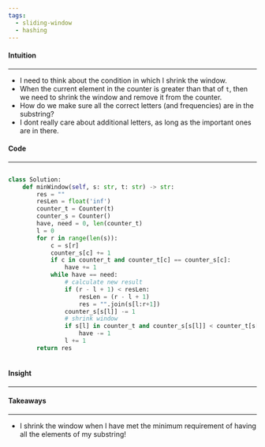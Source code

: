 ```yaml
---
tags:
  - sliding-window
  - hashing
---
```


#### Intuition
---
- I need to think about the condition in which I shrink the window.
- When the current element in the counter is greater than that of `t`, then we need to shrink the window and remove it from the counter.
- How do we make sure all the correct letters (and frequencies) are in the substring? 
- I dont really care about additional letters, as long as the important ones are in there.

#### Code
---

```python

class Solution:
	def minWindow(self, s: str, t: str) -> str:
		res = ""
		resLen = float('inf')
		counter_t = Counter(t)
		counter_s = Counter()
		have, need = 0, len(counter_t)
		l = 0
		for r in range(len(s)):
			c = s[r]
			counter_s[c] += 1
			if c in counter_t and counter_t[c] == counter_s[c]:
				have += 1
			while have == need:
				# calculate new result
				if (r - l + 1) < resLen:
					resLen = (r - l + 1)
					res = "".join(s[l:r+1])
				counter_s[s[l]] -= 1
				# shrink window
				if s[l] in counter_t and counter_s[s[l]] < counter_t[s[l]]:
					have -= 1 
				l += 1
		return res		
			
```

#### Insight
---


#### Takeaways
---
- I shrink the window when I have met the minimum requirement of having all the elements of my substring! 